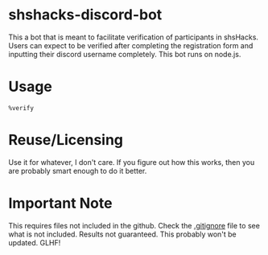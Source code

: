 # shshacks-discord-bot

This a bot that is meant to facilitate verification of participants in shsHacks. Users can expect to be verified after completing the registration form and inputting their discord username completely. This bot runs on node.js.

# Usage

`%verify`

# Reuse/Licensing

Use it for whatever, I don't care. If you figure out how this works, then you are probably smart enough to do it better.

# Important Note

This requires files not included in the github. Check the [.gitignore](.gitignore) file to see what is not included. Results not guaranteed. This probably won't be updated. GLHF!
